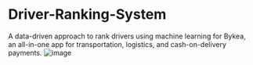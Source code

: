 # Driver-Ranking-System
A data-driven approach to rank drivers using machine learning for Bykea, an all-in-one app for transportation, logistics, and cash-on-delivery payments.
![image](https://user-images.githubusercontent.com/68848372/228632399-aba857f9-ed8e-47f3-9040-2b102b098f9a.png)
